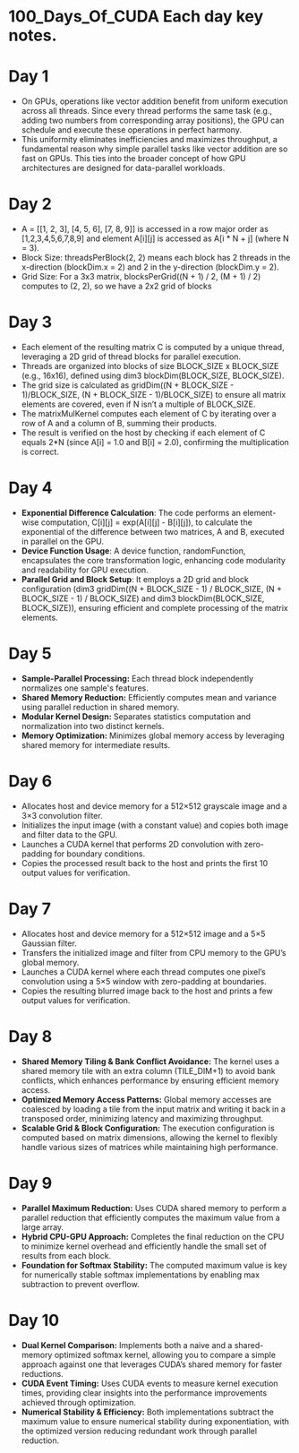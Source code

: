 # 100_Days_Of_CUDA Each day key notes.

# Day 1

- On GPUs, operations like vector addition benefit from uniform execution across all threads. Since every thread performs the same task (e.g., adding two numbers from corresponding array positions), the GPU can schedule and execute these operations in perfect harmony.
- This uniformity eliminates inefficiencies and maximizes throughput, a fundamental reason why simple parallel tasks like vector addition are so fast on GPUs. This ties into the broader concept of how GPU architectures are designed for data-parallel workloads.

# Day 2

- A = [[1, 2, 3], [4, 5, 6], [7, 8, 9]] is accessed in a row major order as [1,2,3,4,5,6,7,8,9] and element A[i][j] is accessed as A[i * N + j] (where N = 3).
- Block Size: threadsPerBlock(2, 2) means each block has 2 threads in the x-direction (blockDim.x = 2) and 2 in the y-direction (blockDim.y = 2).
- Grid Size: For a 3x3 matrix, blocksPerGrid((N + 1) / 2, (M + 1) / 2) computes to (2, 2), so we have a 2x2 grid of blocks

# Day 3

- Each element of the resulting matrix C is computed by a unique thread, leveraging a 2D grid of thread blocks for parallel execution.
- Threads are organized into blocks of size BLOCK_SIZE x BLOCK_SIZE (e.g., 16x16), defined using dim3 blockDim(BLOCK_SIZE, BLOCK_SIZE).
- The grid size is calculated as gridDim((N + BLOCK_SIZE - 1)/BLOCK_SIZE, (N + BLOCK_SIZE - 1)/BLOCK_SIZE) to ensure all matrix elements are covered, even if N isn’t a multiple of BLOCK_SIZE.
- The matrixMulKernel computes each element of C by iterating over a row of A and a column of B, summing their products.
- The result is verified on the host by checking if each element of C equals 2*N (since A[i] = 1.0 and B[i] = 2.0), confirming the multiplication is correct.

# Day 4

- **Exponential Difference Calculation**: The code performs an element-wise computation, C[i][j] = exp(A[i][j] - B[i][j]), to calculate the exponential of the difference between two matrices, A and B, executed in       parallel on the GPU.
- **Device Function Usage**: A device function, randomFunction, encapsulates the core transformation logic, enhancing code modularity and readability for GPU execution.
- **Parallel Grid and Block Setup**: It employs a 2D grid and block configuration (dim3 gridDim((N + BLOCK_SIZE - 1) / BLOCK_SIZE, (N + BLOCK_SIZE - 1) / BLOCK_SIZE) and dim3 blockDim(BLOCK_SIZE, BLOCK_SIZE)),          ensuring efficient and complete processing of the matrix elements.
# Day 5

- **Sample-Parallel Processing:** Each thread block independently normalizes one sample's features.
- **Shared Memory Reduction:** Efficiently computes mean and variance using parallel reduction in shared memory.
- **Modular Kernel Design:** Separates statistics computation and normalization into two distinct kernels.
- **Memory Optimization:** Minimizes global memory access by leveraging shared memory for intermediate results.

# Day 6

- Allocates host and device memory for a 512×512 grayscale image and a 3×3 convolution filter.
- Initializes the input image (with a constant value) and copies both image and filter data to the GPU.
- Launches a CUDA kernel that performs 2D convolution with zero-padding for boundary conditions.
- Copies the processed result back to the host and prints the first 10 output values for verification.

# Day 7

- Allocates host and device memory for a 512×512 image and a 5×5 Gaussian filter.
- Transfers the initialized image and filter from CPU memory to the GPU’s global memory.
- Launches a CUDA kernel where each thread computes one pixel’s convolution using a 5×5 window with zero-padding at boundaries.
- Copies the resulting blurred image back to the host and prints a few output values for verification.

# Day 8

- **Shared Memory Tiling & Bank Conflict Avoidance:** The kernel uses a shared memory tile with an extra column (TILE_DIM+1) to avoid bank conflicts, which enhances performance by ensuring efficient memory access.
- **Optimized Memory Access Patterns:** Global memory accesses are coalesced by loading a tile from the input matrix and writing it back in a transposed order, minimizing latency and maximizing throughput.
- **Scalable Grid & Block Configuration:** The execution configuration is computed based on matrix dimensions, allowing the kernel to flexibly handle various sizes of matrices while maintaining high performance.

# Day 9

- **Parallel Maximum Reduction:** Uses CUDA shared memory to perform a parallel reduction that efficiently computes the maximum value from a large array.
- **Hybrid CPU-GPU Approach:** Completes the final reduction on the CPU to minimize kernel overhead and efficiently handle the small set of results from each block.
- **Foundation for Softmax Stability:** The computed maximum value is key for numerically stable softmax implementations by enabling max subtraction to prevent overflow.

# Day 10

- **Dual Kernel Comparison:** Implements both a naive and a shared-memory optimized softmax kernel, allowing you to compare a simple approach against one that leverages CUDA’s shared memory for faster reductions.
- **CUDA Event Timing:** Uses CUDA events to measure kernel execution times, providing clear insights into the performance improvements achieved through optimization.
- **Numerical Stability & Efficiency:** Both implementations subtract the maximum value to ensure numerical stability during exponentiation, with the optimized version reducing redundant work through parallel reduction.





